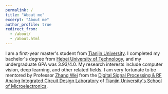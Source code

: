 ```yaml
---
permalink: /
title: "About me"
excerpt: "About me"
author_profile: true
redirect_from: 
  - /about/
  - /about.html
---
```


I am a first-year master's student from [Tianjin University](https://www.tju.edu.cn). I completed my bachelor's degree from [Hebei University of Technology](https://www.hebut.edu.cn), and my undergraduate GPA was 3.93/4.0. My research interests include computer vision, deep learning, and other related fields. 
I am very fortunate to be mentored by Professor [Zhang Wei](http://faculty.tju.edu.cn/027886/zh_CN/index.htm) from the [Digital Signal Processing & RF Analog Integrated Circuit Design Laboratory](https://mp.weixin.qq.com/s/Qa6vTqODYB9mmEGBRZ5cPQ) of [Tianjin University's School of Microelectronics](http://sme.tju.edu.cn/).
